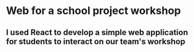 # Web for a school project workshop

## I used React to develop a simple web application for students to interact on our team's workshop